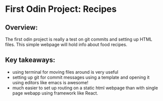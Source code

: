 # First Odin Project: Recipes

## Overview:
The first odin project is really a test on git commits and setting up HTML files. This simple webpage will hold info about food recipes.

## Key takeaways:
- using terminal for moving files around is very useful
- setting up git for commit messages using a template and opening it using editors like emacs is awesome!
- much easier to set up routing on a static html webpage than with single page webapp using framework like React.